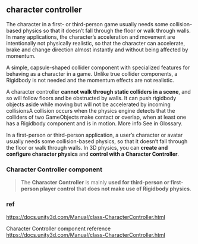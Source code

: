 ## character controller

The character in a first- or third-person game usually needs some collision-based physics so that it doesn’t fall through the floor or walk through walls. In many applications, the character’s acceleration and movement are intentionally not physically realistic, so that the character can accelerate, brake and change direction almost instantly and without being affected by momentum.

A simple, capsule-shaped collider component with specialized features for behaving as a character in a game. Unlike true collider components, a Rigidbody is not needed and the momentum effects are not realistic.

A character controller **cannot walk through static colliders in a scene**, and so will follow floors and be obstructed by walls. It can push rigidbody objects aside while moving but will not be accelerated by incoming collisionsA collision occurs when the physics engine detects that the colliders of two GameObjects make contact or overlap, when at least one has a Rigidbody component and is in motion. More info
See in Glossary.

In a first-person or third-person application, a user’s character or avatar
 usually needs some collision-based physics, so that it doesn’t fall through the floor or walk through walls. In 3D physics, you can **create and configure character physics** and **control with a Character Controller**.



### Character Controller component
> The **Character Controller** is mainly **used for third-person or first-person player control** that **does not make use of Rigidbody
 physics**.

### ref
https://docs.unity3d.com/Manual/class-CharacterController.html

Character Controller component reference \
https://docs.unity3d.com/Manual/class-CharacterController.html


